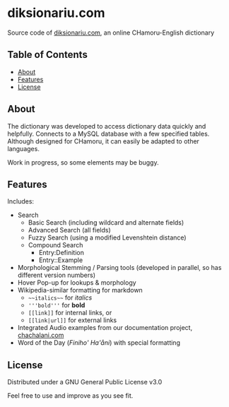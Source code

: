 
# diksionariu.com

Source code of [diksionariu.com](https://diksionariu.com/), an online CHamoru-English dictionary

## Table of Contents

- [About](#about)
- [Features](#features)
- [License](#license)

## About

The dictionary was developed to access dictionary data quickly and helpfully.
Connects to a MySQL database with a few specified tables.
Although designed for CHamoru, it can easily be adapted to other languages.

Work in progress, so some elements may be buggy.

## Features

Includes:

- Search
  - Basic Search (including wildcard and alternate fields)
  - Advanced Search (all fields)
  - Fuzzy Search (using a modified Levenshtein distance)
  - Compound Search
    * Entry:Definition
    * Entry::Example
- Morphological Stemming / Parsing tools (developed in parallel, so has different version numbers)
- Hover Pop-up for lookups & morphology
- Wikipedia-similar formatting for markdown
  - ```~~italics~~``` for *italics*
  - ```'''bold'''``` for **bold**
  - ```[[link]]``` for internal links, or
  - ```[[link|url]]``` for external links
- Integrated Audio examples from our documentation project, [chachalani.com](https://chachalani.com/)
- Word of the Day (*Finiho' Ha'åni*) with special formatting

## License

Distributed under a GNU General Public License v3.0

Feel free to use and improve as you see fit.
